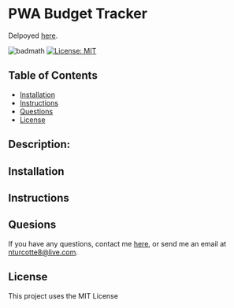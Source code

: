 # PWA Budget Tracker

Delpoyed <a href="https://njt-budget-tracker.herokuapp.com/">here</a>.

![badmath](https://img.shields.io/github/repo-size/TheHebi/pwa-budget-tracker)
[![License: MIT](https://img.shields.io/badge/License-MIT-yellow.svg)](https://opensource.org/licenses/MIT)

## Table of Contents

- [Installation](#installation)
- [Instructions](#instructions)
- [Questions](#questions)
- [License](#license)

## Description:

## Installation

## Instructions

## Quesions

If you have any questions, contact me <a href="https://github.com/TheHebi" target="_blank">here</a>, or send me an email at nturcotte8@live.com.

## License

This project uses the MIT License
